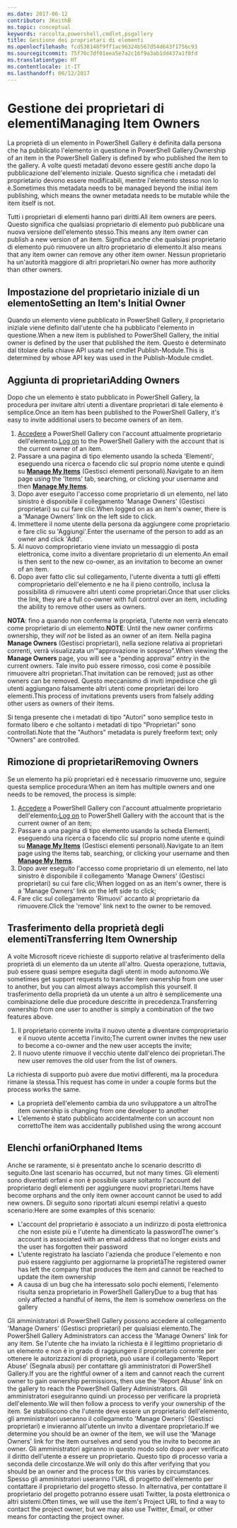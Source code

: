 ```yaml
---
ms.date: 2017-06-12
contributor: JKeithB
ms.topic: conceptual
keywords: raccolta,powershell,cmdlet,psgallery
title: Gestione dei proprietari di elementi
ms.openlocfilehash: fcd538148f9ff1ac96324b567d54d643f1756c93
ms.sourcegitcommit: 75f70c7df01eea5e7a2c16f9a3ab1dd437a1f8fd
ms.translationtype: HT
ms.contentlocale: it-IT
ms.lasthandoff: 06/12/2017
---
```

# <a name="managing-item-owners"></a><span data-ttu-id="3bdaf-103">Gestione dei proprietari di elementi</span><span class="sxs-lookup"><span data-stu-id="3bdaf-103">Managing Item Owners</span></span>

<span data-ttu-id="3bdaf-104">La proprietà di un elemento in PowerShell Gallery è definita dalla persona che ha pubblicato l'elemento in questione in PowerShell Gallery.</span><span class="sxs-lookup"><span data-stu-id="3bdaf-104">Ownership of an item in the PowerShell Gallery is defined by who published the item to the gallery.</span></span>
<span data-ttu-id="3bdaf-105">A volte questi metadati devono essere gestiti anche dopo la pubblicazione dell'elemento iniziale. Questo significa che i metadati del proprietario devono essere modificabili, mentre l'elemento stesso non lo è.</span><span class="sxs-lookup"><span data-stu-id="3bdaf-105">Sometimes this metadata needs to be managed beyond the initial item publishing, which means the owner metadata needs to be mutable while the item itself is not.</span></span>

<span data-ttu-id="3bdaf-106">Tutti i proprietari di elementi hanno pari diritti.</span><span class="sxs-lookup"><span data-stu-id="3bdaf-106">All item owners are peers.</span></span> <span data-ttu-id="3bdaf-107">Questo significa che qualsiasi proprietario di elemento può pubblicare una nuova versione dell'elemento stesso.</span><span class="sxs-lookup"><span data-stu-id="3bdaf-107">This means any item owner can publish a new version of an item.</span></span> <span data-ttu-id="3bdaf-108">Significa anche che qualsiasi proprietario di elemento può rimuovere un altro proprietario di elemento.</span><span class="sxs-lookup"><span data-stu-id="3bdaf-108">It also means that any item owner can remove any other item owner.</span></span> <span data-ttu-id="3bdaf-109">Nessun proprietario ha un'autorità maggiore di altri proprietari.</span><span class="sxs-lookup"><span data-stu-id="3bdaf-109">No owner has more authority than other owners.</span></span>  

## <a name="setting-an-items-initial-owner"></a><span data-ttu-id="3bdaf-110">Impostazione del proprietario iniziale di un elemento</span><span class="sxs-lookup"><span data-stu-id="3bdaf-110">Setting an Item's Initial Owner</span></span> 

<span data-ttu-id="3bdaf-111">Quando un elemento viene pubblicato in PowerShell Gallery, il proprietario iniziale viene definito dall'utente che ha pubblicato l'elemento in questione.</span><span class="sxs-lookup"><span data-stu-id="3bdaf-111">When a new item is published to PowerShell Gallery, the initial owner is defined by the user that published the item.</span></span> <span data-ttu-id="3bdaf-112">Questo è determinato dal titolare della chiave API usata nel cmdlet Publish-Module.</span><span class="sxs-lookup"><span data-stu-id="3bdaf-112">This is determined by whose API key was used in the Publish-Module cmdlet.</span></span>

## <a name="adding-owners"></a><span data-ttu-id="3bdaf-113">Aggiunta di proprietari</span><span class="sxs-lookup"><span data-stu-id="3bdaf-113">Adding Owners</span></span>

<span data-ttu-id="3bdaf-114">Dopo che un elemento è stato pubblicato in PowerShell Gallery, la procedura per invitare altri utenti a diventare proprietari di tale elemento è semplice.</span><span class="sxs-lookup"><span data-stu-id="3bdaf-114">Once an item has been published to the PowerShell Gallery, it's easy to invite additional users to become owners of an item.</span></span>

1. <span data-ttu-id="3bdaf-115">[Accedere](https://powershellgallery.com/users/account/LogOn) a PowerShell Gallery con l'account attualmente proprietario dell'elemento.</span><span class="sxs-lookup"><span data-stu-id="3bdaf-115">[Log on](https://powershellgallery.com/users/account/LogOn) to the PowerShell Gallery with the account that is the current owner of an item.</span></span>
2. <span data-ttu-id="3bdaf-116">Passare a una pagina di tipo elemento usando la scheda 'Elementi', eseguendo una ricerca o facendo clic sul proprio nome utente e quindi su [**Manage My Items**](https://www.powershellgallery.com/account/Packages) (Gestisci elementi personali).</span><span class="sxs-lookup"><span data-stu-id="3bdaf-116">Navigate to an item page using the 'Items' tab, searching, or clicking your username and then [**Manage My Items**](https://www.powershellgallery.com/account/Packages).</span></span>
3. <span data-ttu-id="3bdaf-117">Dopo aver eseguito l'accesso come proprietario di un elemento, nel lato sinistro è disponibile il collegamento 'Manage Owners' (Gestisci proprietari) su cui fare clic.</span><span class="sxs-lookup"><span data-stu-id="3bdaf-117">When logged on as an item's owner, there is a 'Manage Owners' link on the left side to click.</span></span>
4. <span data-ttu-id="3bdaf-118">Immettere il nome utente della persona da aggiungere come proprietario e fare clic su 'Aggiungi'.</span><span class="sxs-lookup"><span data-stu-id="3bdaf-118">Enter the username of the person to add as an owner and click 'Add'.</span></span>
5. <span data-ttu-id="3bdaf-119">Al nuovo comproprietario viene inviato un messaggio di posta elettronica, come invito a diventare proprietario di un elemento.</span><span class="sxs-lookup"><span data-stu-id="3bdaf-119">An email is then sent to the new co-owner, as an invitation to become an owner of an item.</span></span>
6. <span data-ttu-id="3bdaf-120">Dopo aver fatto clic sul collegamento, l'utente diventa a tutti gli effetti comproprietario dell'elemento e ne ha il pieno controllo, inclusa la possibilità di rimuovere altri utenti come proprietari.</span><span class="sxs-lookup"><span data-stu-id="3bdaf-120">Once that user clicks the link, they are a full co-owner with full control over an item, including the ability to remove other users as owners.</span></span>

<span data-ttu-id="3bdaf-121">**NOTA**: fino a quando non conferma la proprietà, l'utente *non* verrà elencato come proprietario di un elemento.</span><span class="sxs-lookup"><span data-stu-id="3bdaf-121">**NOTE**: Until the new owner confirms ownership, they *will not* be listed as an owner of an item.</span></span>
<span data-ttu-id="3bdaf-122">Nella pagina **Manage Owners** (Gestisci proprietari), nella sezione relativa ai proprietari correnti, verrà visualizzata un'"approvazione in sospeso".</span><span class="sxs-lookup"><span data-stu-id="3bdaf-122">When viewing the **Manage Owners** page, you will see a "pending approval" entry in the current owners.</span></span>
<span data-ttu-id="3bdaf-123">Tale invito può essere rimosso, così come è possibile rimuovere altri proprietari.</span><span class="sxs-lookup"><span data-stu-id="3bdaf-123">That invitation can be removed; just as other owners can be removed.</span></span>
<span data-ttu-id="3bdaf-124">Questo meccanismo di inviti impedisce che gli utenti aggiungano falsamente altri utenti come proprietari dei loro elementi.</span><span class="sxs-lookup"><span data-stu-id="3bdaf-124">This process of invitations prevents users from falsely adding other users as owners of their items.</span></span>

<span data-ttu-id="3bdaf-125">Si tenga presente che i metadati di tipo "Autori" sono semplice testo in formato libero e che soltanto i metadati di tipo "Proprietari" sono controllati.</span><span class="sxs-lookup"><span data-stu-id="3bdaf-125">Note that the "Authors" metadata is purely freeform text; only "Owners" are controlled.</span></span>


## <a name="removing-owners"></a><span data-ttu-id="3bdaf-126">Rimozione di proprietari</span><span class="sxs-lookup"><span data-stu-id="3bdaf-126">Removing Owners</span></span>
<span data-ttu-id="3bdaf-127">Se un elemento ha più proprietari ed è necessario rimuoverne uno, seguire questa semplice procedura:</span><span class="sxs-lookup"><span data-stu-id="3bdaf-127">When an item has multiple owners and one needs to be removed, the process is simple:</span></span>

1. <span data-ttu-id="3bdaf-128">[Accedere](https://powershellgallery.com/users/account/LogOn) a PowerShell Gallery con l'account attualmente proprietario dell'elemento;</span><span class="sxs-lookup"><span data-stu-id="3bdaf-128">[Log on](https://powershellgallery.com/users/account/LogOn) to PowerShell Gallery with the account that is the current owner of an item;</span></span>
2. <span data-ttu-id="3bdaf-129">Passare a una pagina di tipo elemento usando la scheda Elementi, eseguendo una ricerca o facendo clic sul proprio nome utente e quindi su [**Manage My Items**](https://www.powershellgallery.com/account/Packages) (Gestisci elementi personali).</span><span class="sxs-lookup"><span data-stu-id="3bdaf-129">Navigate to an item page using the Items tab, searching, or clicking your username and then [**Manage My Items**](https://www.powershellgallery.com/account/Packages).</span></span>
3. <span data-ttu-id="3bdaf-130">Dopo aver eseguito l'accesso come proprietario di un elemento, nel lato sinistro è disponibile il collegamento 'Manage Owners' (Gestisci proprietari) su cui fare clic;</span><span class="sxs-lookup"><span data-stu-id="3bdaf-130">When logged on as an item's owner, there is a 'Manage Owners' link on the left side to click;</span></span>
4. <span data-ttu-id="3bdaf-131">Fare clic sul collegamento 'Rimuovi' accanto al proprietario da rimuovere.</span><span class="sxs-lookup"><span data-stu-id="3bdaf-131">Click the 'remove' link next to the owner to be removed.</span></span>



## <a name="transferring-item-ownership"></a><span data-ttu-id="3bdaf-132">Trasferimento della proprietà degli elementi</span><span class="sxs-lookup"><span data-stu-id="3bdaf-132">Transferring Item Ownership</span></span>
<span data-ttu-id="3bdaf-133">A volte Microsoft riceve richieste di supporto relative al trasferimento della proprietà di un elemento da un utente all'altro. Questa operazione, tuttavia, può essere quasi sempre eseguita dagli utenti in modo autonomo.</span><span class="sxs-lookup"><span data-stu-id="3bdaf-133">We sometimes get support requests to transfer item ownership from one user to another, but you can almost always accomplish this yourself.</span></span>
<span data-ttu-id="3bdaf-134">Il trasferimento della proprietà da un utente a un altro è semplicemente una combinazione delle due procedure descritte in precedenza.</span><span class="sxs-lookup"><span data-stu-id="3bdaf-134">Transferring ownership from one user to another is simply a combination of the two features above.</span></span>

1. <span data-ttu-id="3bdaf-135">Il proprietario corrente invita il nuovo utente a diventare comproprietario e il nuovo utente accetta l'invito;</span><span class="sxs-lookup"><span data-stu-id="3bdaf-135">The current owner invites the new user to become a co-owner and the new user accepts the invite;</span></span>
2. <span data-ttu-id="3bdaf-136">Il nuovo utente rimuove il vecchio utente dall'elenco dei proprietari.</span><span class="sxs-lookup"><span data-stu-id="3bdaf-136">The new user removes the old user from the list of owners.</span></span>

<span data-ttu-id="3bdaf-137">La richiesta di supporto può avere due motivi differenti, ma la procedura rimane la stessa.</span><span class="sxs-lookup"><span data-stu-id="3bdaf-137">This request has come in under a couple forms but the process works the same.</span></span>

* <span data-ttu-id="3bdaf-138">La proprietà dell'elemento cambia da uno sviluppatore a un altro</span><span class="sxs-lookup"><span data-stu-id="3bdaf-138">The item ownership is changing from one developer to another</span></span>
* <span data-ttu-id="3bdaf-139">L'elemento è stato pubblicato accidentalmente con un account non corretto</span><span class="sxs-lookup"><span data-stu-id="3bdaf-139">The item was accidentally published using the wrong account</span></span>


## <a name="orphaned-items"></a><span data-ttu-id="3bdaf-140">Elenchi orfani</span><span class="sxs-lookup"><span data-stu-id="3bdaf-140">Orphaned Items</span></span>
<span data-ttu-id="3bdaf-141">Anche se raramente, si è presentato anche lo scenario descritto di seguito.</span><span class="sxs-lookup"><span data-stu-id="3bdaf-141">One last scenario has occurred, but not many times.</span></span>
<span data-ttu-id="3bdaf-142">Gli elementi sono diventati orfani e non è possibile usare soltanto l'account del proprietario degli elementi per aggiungere nuovi proprietari.</span><span class="sxs-lookup"><span data-stu-id="3bdaf-142">Items have become orphans and the only item owner account cannot be used to add new owners.</span></span>
<span data-ttu-id="3bdaf-143">Di seguito sono riportati alcuni esempi relativi a questo scenario:</span><span class="sxs-lookup"><span data-stu-id="3bdaf-143">Here are some examples of this scenario:</span></span>

* <span data-ttu-id="3bdaf-144">L'account del proprietario è associato a un indirizzo di posta elettronica che non esiste più e l'utente ha dimenticato la password</span><span class="sxs-lookup"><span data-stu-id="3bdaf-144">The owner's account is associated with an email address that no longer exists and the user has forgotten their password</span></span>
* <span data-ttu-id="3bdaf-145">L'utente registrato ha lasciato l'azienda che produce l'elemento e non può essere raggiunto per aggiornarne la proprietà</span><span class="sxs-lookup"><span data-stu-id="3bdaf-145">The registered owner has left the company that produces the item and cannot be reached to update the item ownership</span></span>
* <span data-ttu-id="3bdaf-146">A causa di un bug che ha interessato solo pochi elementi, l'elemento risulta senza proprietario in PowerShell Gallery</span><span class="sxs-lookup"><span data-stu-id="3bdaf-146">Due to a bug that has only affected a handful of items, the item is somehow ownerless on the gallery</span></span>

<span data-ttu-id="3bdaf-147">Gli amministratori di PowerShell Gallery possono accedere al collegamento 'Manage Owners' (Gestisci proprietari) per qualsiasi elemento.</span><span class="sxs-lookup"><span data-stu-id="3bdaf-147">The PowerShell Gallery Administrators can access the 'Manage Owners' link for any item.</span></span>
<span data-ttu-id="3bdaf-148">Se l'utente che ha inviato la richiesta è il legittimo proprietario di un elemento e non è in grado di raggiungere il proprietario corrente per ottenere le autorizzazioni di proprietà, può usare il collegamento 'Report Abuse' (Segnala abusi) per contattare gli amministratori di PowerShell Gallery.</span><span class="sxs-lookup"><span data-stu-id="3bdaf-148">If you are the rightful owner of a item and cannot reach the current owner to gain ownership permissions, then use the 'Report Abuse' link on the gallery to reach the PowerShell Gallery Administrators.</span></span>
<span data-ttu-id="3bdaf-149">Gli amministratori eseguiranno quindi un processo per verificare la proprietà dell'elemento.</span><span class="sxs-lookup"><span data-stu-id="3bdaf-149">We will then follow a process to verify your ownership of the item.</span></span>
<span data-ttu-id="3bdaf-150">Se stabiliscono che l'utente deve essere un proprietario dell'elemento, gli amministratori useranno il collegamento 'Manage Owners' (Gestisci proprietari) e invieranno all'utente un invito a diventare proprietario.</span><span class="sxs-lookup"><span data-stu-id="3bdaf-150">If we determine you should be an owner of the item, we will use the 'Manage Owners' link for the item ourselves and send you the invite to become an owner.</span></span>
<span data-ttu-id="3bdaf-151">Gli amministratori agiranno in questo modo solo dopo aver verificato il diritto dell'utente a essere un proprietario. Questo tipo di processo varia a seconda delle circostanze.</span><span class="sxs-lookup"><span data-stu-id="3bdaf-151">We will only do this after verifying that you should be an owner and the process for this varies by circumstances.</span></span>
<span data-ttu-id="3bdaf-152">Spesso gli amministratori useranno l'URL di progetto dell'elemento per contattare il proprietario del progetto stesso. In alternativa, per contattare il proprietario del progetto potranno essere usati Twitter, la posta elettronica o altri sistemi.</span><span class="sxs-lookup"><span data-stu-id="3bdaf-152">Often times, we will use the item's Project URL to find a way to contact the project owner, but we may also use Twitter, Email, or other means for contacting the project owner.</span></span>

